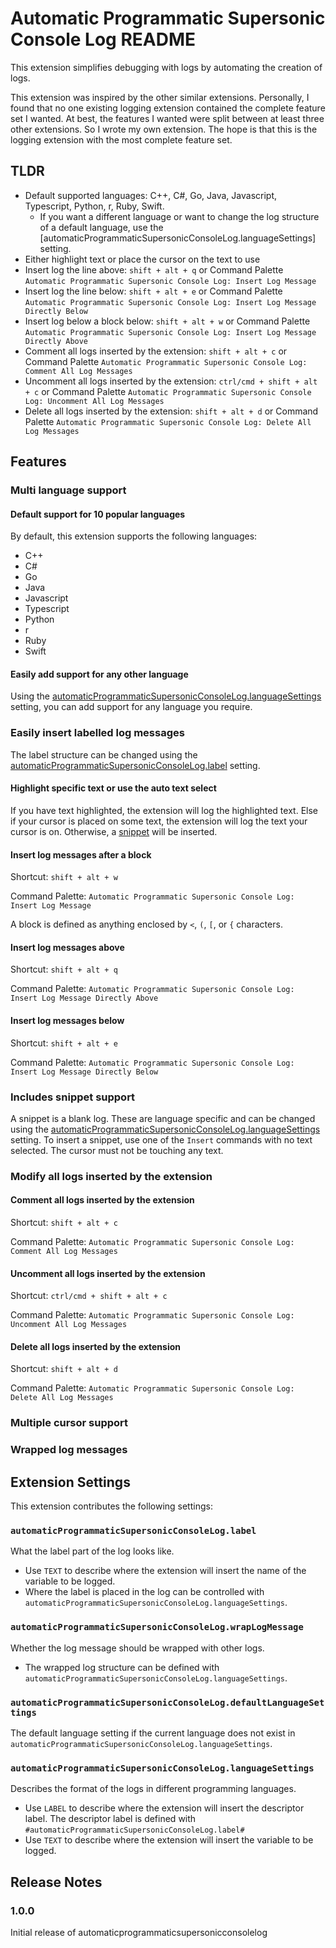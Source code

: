 # Automatic Programmatic Supersonic Console Log README

This extension simplifies debugging with logs by automating the creation of logs.

This extension was inspired by the other similar extensions. Personally, I found that no one existing logging extension contained the complete feature set I wanted. At best, the features I wanted were split between at least three other extensions. So I wrote my own extension. The hope is that this is the logging extension with the most complete feature set.

## TLDR

- Default supported languages: C++, C#, Go, Java, Javascript, Typescript, Python, r, Ruby, Swift.
  - If you want a different language or want to change the log structure of a default language, use the [automaticProgrammaticSupersonicConsoleLog.languageSettings] setting.
- Either highlight text or place the cursor on the text to use
- Insert log the line above: `shift + alt + q` or Command Palette `Automatic Programmatic Supersonic Console Log: Insert Log Message`
- Insert log the line below: `shift + alt + e` or Command Palette `Automatic Programmatic Supersonic Console Log: Insert Log Message Directly Below`
- Insert log below a block below: `shift + alt + w` or Command Palette `Automatic Programmatic Supersonic Console Log: Insert Log Message Directly Above`
- Comment all logs inserted by the extension: `shift + alt + c` or Command Palette `Automatic Programmatic Supersonic Console Log: Comment All Log Messages`
- Uncomment all logs inserted by the extension: `ctrl/cmd + shift + alt + c` or Command Palette `Automatic Programmatic Supersonic Console Log: Uncomment All Log Messages`
- Delete all logs inserted by the extension: `shift + alt + d` or Command Palette `Automatic Programmatic Supersonic Console Log: Delete All Log Messages`

## Features

### Multi language support

#### Default support for 10 popular languages

By default, this extension supports the following languages:

- C++
- C#
- Go
- Java
- Javascript
- Typescript
- Python
- r
- Ruby
- Swift

#### Easily add support for any other language

Using the [automaticProgrammaticSupersonicConsoleLog.languageSettings](#automaticProgrammaticSupersonicConsoleLog.languageSettings) setting, you can add support for any language you require.

### Easily insert labelled log messages

The label structure can be changed using the [automaticProgrammaticSupersonicConsoleLog.label](#automaticProgrammaticSupersonicConsoleLog.label) setting.

#### Highlight specific text or use the auto text select

If you have text highlighted, the extension will log the highlighted text. Else if your cursor is placed on some text, the extension will log the text your cursor is on. Otherwise, a [snippet](#includes-snippet-support) will be inserted.

#### Insert log messages after a block

Shortcut: `shift + alt + w`

Command Palette: `Automatic Programmatic Supersonic Console Log: Insert Log Message`

A block is defined as anything enclosed by `<`, `(`, `[`, or `{` characters.

#### Insert log messages above

Shortcut: `shift + alt + q`

Command Palette: `Automatic Programmatic Supersonic Console Log: Insert Log Message Directly Above`

#### Insert log messages below

Shortcut: `shift + alt + e`

Command Palette: `Automatic Programmatic Supersonic Console Log: Insert Log Message Directly Below`

### Includes snippet support

A snippet is a blank log. These are language specific and can be changed using the [automaticProgrammaticSupersonicConsoleLog.languageSettings](#automaticProgrammaticSupersonicConsoleLog.languageSettings) setting. To insert a snippet, use one of the `Insert` commands with no text selected. The cursor must not be touching any text.

### Modify all logs inserted by the extension

#### Comment all logs inserted by the extension

Shortcut: `shift + alt + c`

Command Palette: `Automatic Programmatic Supersonic Console Log: Comment All Log Messages`

#### Uncomment all logs inserted by the extension

Shortcut: `ctrl/cmd + shift + alt + c`

Command Palette: `Automatic Programmatic Supersonic Console Log: Uncomment All Log Messages`

#### Delete all logs inserted by the extension

Shortcut: `shift + alt + d`

Command Palette: `Automatic Programmatic Supersonic Console Log: Delete All Log Messages`

### Multiple cursor support

### Wrapped log messages

## Extension Settings

This extension contributes the following settings:

### `automaticProgrammaticSupersonicConsoleLog.label`

What the label part of the log looks like.

- Use `TEXT` to describe where the extension will insert the name of the variable to be logged.
- Where the label is placed in the log can be controlled with `automaticProgrammaticSupersonicConsoleLog.languageSettings`.

### `automaticProgrammaticSupersonicConsoleLog.wrapLogMessage`

Whether the log message should be wrapped with other logs.

- The wrapped log structure can be defined with `automaticProgrammaticSupersonicConsoleLog.languageSettings`.

### `automaticProgrammaticSupersonicConsoleLog.defaultLanguageSettings`

The default language setting if the current language does not exist in `automaticProgrammaticSupersonicConsoleLog.languageSettings`.

### `automaticProgrammaticSupersonicConsoleLog.languageSettings`

Describes the format of the logs in different programming languages.

- Use `LABEL` to describe where the extension will insert the descriptor label. The descriptor label is defined with `#automaticProgrammaticSupersonicConsoleLog.label#`
- Use `TEXT` to describe where the extension will insert the variable to be logged.

## Release Notes

### 1.0.0

Initial release of automaticprogrammaticsupersonicconsolelog
